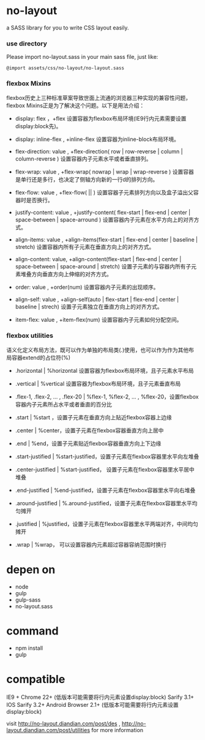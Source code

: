 no-layout
==================
  a SASS library for you to write CSS layout easily.

### use directory

  Please import no-layout.sass in your main sass file, just like:

    @import assets/css/no-layout/no-layout.sass

### flexbox Mixins

  flexbox历史上三种标准草案导致世面上流通的浏览器三种实现的兼容性问题，flexbox Mixins正是为了解决这个问题。以下是用法介绍：

* display: flex ，+flex  设置容器为flexbox布局环境(IE9行内元素需要设置display:block先)。

* display: inline-flex ,  +inline-flex 设置容器为inline-block布局环境。

* flex-direction: value ,  +flex-direction( row | row-reverse | column | column-reverse ) 设置容器内子元素水平或者垂直排列。

* flex-wrap: value , +flex-wrap( nowrap | wrap | wrap-reverse ) 设置容器是单行还是多行，也决定了侧轴方向新的一行d的排列方向。

* flex-flow: value ,  +flex-flow( <flex-direction> || <flex-wrap> )  设置容器子元素排列方向以及盒子溢出父容器时是否换行。

* justify-content: value ,  +justify-content( flex-start | flex-end | center | space-between | space-arround ) 设置容器内子元素在水平方向上的对齐方式。

* align-items: value ,  +align-items(flex-start | flex-end | center | baseline | stretch) 设置容器内所有子元素在垂直方向上的对齐方式。

* align-content: value,  +align-content(flex-start | flex-end | center | space-between | space-around | stretch)  设置子元素的与容器内所有子元素堆叠方向垂直方向上伸缩的对齐方式。

* order: value , +order(num)  设置容器内子元素的出现顺序。

* align-self: value , +align-self(auto | flex-start | flex-end | center | baseline | strech)  设置子元素独立在垂直方向上的对齐方式。

* item-flex: value , +item-flex(num) 设置容器内子元素如何分配空间。

### flexbox utilities

  语义化定义布局方法，既可以作为单独的布局类(.)使用，也可以作为作为其他布局容器extend的占位符(%)

* .horizontal | %horizontal 设置容器为flexbox布局环境，且子元素水平布局
* .vertical | %vertical 设置容器为flexbox布局环境，且子元素垂直布局

* .flex-1, .flex-2, ... , .flex-20 | %flex-1, %flex-2, ... , %flex-20，设置flexbox容器内子元素所占水平或者垂直的百分比
* .start | %start ，设置子元素在垂直方向上贴近flexbox容器上边缘

* .center | %center，设置子元素在flexbox容器垂直方向上居中

* .end | %end，设置子元素贴近flexbox容器垂直方向上下边缘

* .start-justified | %start-justified，设置子元素在flexbox容器里水平向左堆叠

* .center-justified | %start-justified， 设置子元素在flexbox容器里水平居中堆叠

* .end-justified | %end-justified，设置子元素在flexbox容器里水平向右堆叠

* .around-justified | %.around-justified，设置子元素在flexbox容器里水平均匀摊开

* .justified | %justified，设置子元素在flexbox容器里水平两端对齐，中间均匀摊开

* .wrap | %wrap， 可以设置容器内元素超过容器容纳范围时换行


depen on
===================
* node
* gulp
* gulp-sass
* no-layout.sass

command
==================
* npm install
* gulp

compatible
=================
IE9 +
Chrome 22+ (低版本可能需要将行内元素设置display:block)
Sarify 3.1+
IOS Sarify 3.2+
Android Browser 2.1+ (低版本可能需要将行内元素设置display:block)

visit http://no-layout.diandian.com/post/des , http://no-layout.diandian.com/post/utilities for more information


